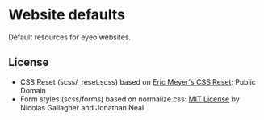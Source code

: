 # Website defaults

Default resources for eyeo websites.

## License

- CSS Reset (scss/_reset.scss) based on [Eric Meyer's CSS Reset](http://meyerweb.com/eric/tools/css/reset/): Public Domain
- Form styles (scss/forms) based on normalize.css: [MIT License](https://github.com/necolas/normalize.css/blob/master/LICENSE.md) by Nicolas Gallagher and Jonathan Neal
